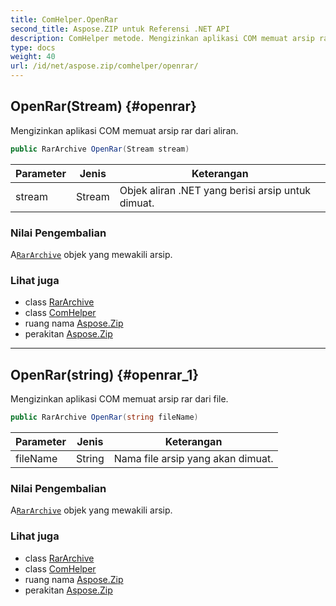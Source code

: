 ```yaml
---
title: ComHelper.OpenRar
second_title: Aspose.ZIP untuk Referensi .NET API
description: ComHelper metode. Mengizinkan aplikasi COM memuat arsip rar dari aliran.
type: docs
weight: 40
url: /id/net/aspose.zip/comhelper/openrar/
---
```

## OpenRar(Stream) {#openrar}

Mengizinkan aplikasi COM memuat arsip rar dari aliran.

```csharp
public RarArchive OpenRar(Stream stream)
```

| Parameter | Jenis | Keterangan |
| --- | --- | --- |
| stream | Stream | Objek aliran .NET yang berisi arsip untuk dimuat. |

### Nilai Pengembalian

A[`RarArchive`](../../../aspose.zip.rar/rararchive/) objek yang mewakili arsip.

### Lihat juga

* class [RarArchive](../../../aspose.zip.rar/rararchive/)
* class [ComHelper](../)
* ruang nama [Aspose.Zip](../../comhelper/)
* perakitan [Aspose.Zip](../../../)

---

## OpenRar(string) {#openrar_1}

Mengizinkan aplikasi COM memuat arsip rar dari file.

```csharp
public RarArchive OpenRar(string fileName)
```

| Parameter | Jenis | Keterangan |
| --- | --- | --- |
| fileName | String | Nama file arsip yang akan dimuat. |

### Nilai Pengembalian

A[`RarArchive`](../../../aspose.zip.rar/rararchive/) objek yang mewakili arsip.

### Lihat juga

* class [RarArchive](../../../aspose.zip.rar/rararchive/)
* class [ComHelper](../)
* ruang nama [Aspose.Zip](../../comhelper/)
* perakitan [Aspose.Zip](../../../)


